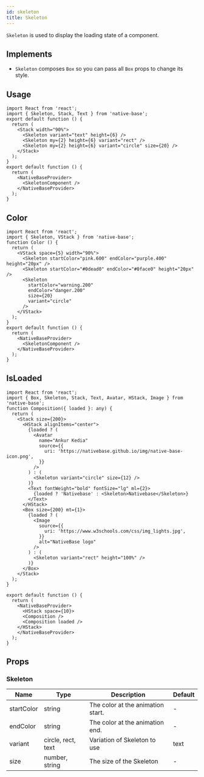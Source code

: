 ```yaml
---
id: skeleton
title: Skeleton
---
```


`Skeleton` is used to display the loading state of a component.

## Implements

- `Skeleton` composes `Box` so you can pass all `Box` props to change its style.

## Usage

```SnackPlayer name=Skeleton%20Usage
import React from 'react';
import { Skeleton, Stack, Text } from 'native-base';
export default function () {
  return (
    <Stack width="90%">
      <Skeleton variant="text" height={6} />
      <Skeleton my={2} height={6} variant="rect" />
      <Skeleton my={2} height={6} variant="circle" size={20} />
    </Stack>
  );
}
export default function () {
  return (
    <NativeBaseProvider>
      <SkeletonComponent />
    </NativeBaseProvider>
  );
}
```

## Color

```SnackPlayer name=Skeleton%20Text
import React from 'react';
import { Skeleton, VStack } from 'native-base';
function Color () {
  return (
    <VStack space={5} width="90%">
      <Skeleton startColor="pink.600" endColor="purple.400" height="20px" />
      <Skeleton startColor="#0dead0" endColor="#0face0" height="20px" />
      <Skeleton
        startColor="warning.200"
        endColor="danger.200"
        size={20}
        variant="circle"
      />
    </VStack>
  );
}
export default function () {
  return (
    <NativeBaseProvider>
      <SkeletonComponent />
    </NativeBaseProvider>
  );
}
```

## IsLoaded

```SnackPlayer name=Skeleton%20IsLoaded
import React from 'react';
import { Box, Skeleton, Stack, Text, Avatar, HStack, Image } from 'native-base';
function Composition({ loaded }: any) {
  return (
    <Stack size={200}>
      <HStack alignItems="center">
        {loaded ? (
          <Avatar
            name="Ankur Kedia"
            source={{
              uri: 'https://nativebase.github.io/img/native-base-icon.png',
            }}
          />
        ) : (
          <Skeleton variant="circle" size={12} />
        )}
        <Text fontWeight="bold" fontSize="lg" ml={2}>
          {loaded ? 'Nativebase' : <Skeleton>Nativebase</Skeleton>}
        </Text>
      </HStack>
      <Box size={200} mt={1}>
        {loaded ? (
          <Image
            source={{
              uri: 'https://www.w3schools.com/css/img_lights.jpg',
            }}
            alt="NativeBase logo"
          />
        ) : (
          <Skeleton variant="rect" height="100%" />
        )}
      </Box>
    </Stack>
  );
}

export default function () {
  return (
    <NativeBaseProvider>
      <HStack space={10}>
      <Composition />
      <Composition loaded />
    </HStack>
    </NativeBaseProvider>
  );
}
```

## Props

### Skeleton

| Name       | Type               | Description                       | Default |
| ---------- | ------------------ | --------------------------------- | ------- |
| startColor | string             | The color at the animation start. | -       |
| endColor   | string             | The color at the animation end.   | -       |
| variant    | circle, rect, text | Variation of Skeleton to use      | text    |
| size       | number, string     | The size of the Skeleton          | -       |
